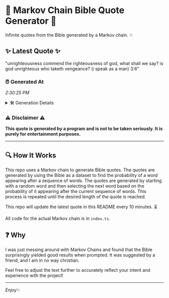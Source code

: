 # 📖 Markov Chain Bible Quote Generator 📖

Infinite quotes from the Bible generated by a Markov chain. ✨

## ✨ Latest Quote ✨
"unrighteousness commend the righteousness of god, what shall we say? is god unrighteous who taketh vengeance? (i speak as a man) 3:6"

### ⏰ Generated At
*2:30:25 PM*

<details>
    <summary>🛠️ Generation Details</summary>
    <p>
        <strong>🌱 Seed:</strong> unrighteousness<br>
        <strong>🔄 Iterations:</strong> 21<br>
        <strong>📜 Context History:</strong><br>[ unrighteousness ]: commend<br>[ unrighteousness, commend ]: the<br>[ unrighteousness, commend, the ]: righteousness<br>[ unrighteousness, commend, the, righteousness ]: of<br>[ unrighteousness, commend, the, righteousness, of ]: god,<br>[ unrighteousness, commend, the, righteousness, of, god, ]: what<br>[ commend, the, righteousness, of, god,, what ]: shall<br>[ the, righteousness, of, god,, what, shall ]: we<br>[ righteousness, of, god,, what, shall, we ]: say?<br>[ of, god,, what, shall, we, say? ]: is<br>[ god,, what, shall, we, say?, is ]: god<br>[ what, shall, we, say?, is, god ]: unrighteous<br>[ shall, we, say?, is, god, unrighteous ]: who<br>[ we, say?, is, god, unrighteous, who ]: taketh<br>[ say?, is, god, unrighteous, who, taketh ]: vengeance?<br>[ is, god, unrighteous, who, taketh, vengeance? ]: (i<br>[ god, unrighteous, who, taketh, vengeance?, (i ]: speak<br>[ unrighteous, who, taketh, vengeance?, (i, speak ]: as<br>[ who, taketh, vengeance?, (i, speak, as ]: a<br>[ taketh, vengeance?, (i, speak, as, a ]: man)<br>[ vengeance?, (i, speak, as, a, man) ]: 3:6<br>
    </p>
</details>

### ⚠️ Disclaimer ⚠️
**This quote is generated by a program and is not to be taken seriously. It is purely for entertainment purposes.**

---

## 🔍 How It Works

This repo uses a Markov chain to generate Bible quotes. The quotes are generated by using the Bible as a dataset to find the probability of a word appearing after a sequence of words. The quotes are generated by starting with a random word and then selecting the next word based on the probability of it appearing after the current sequence of words. This process is repeated until the desired length of the quote is reached.

This repo will update the latest quote in this README every 10 minutes. ⏳

All code for the actual Markov chain is in `index.ts`.

## ❓ Why

I was just messing around with Markov Chains and found that the Bible surprisingly yielded good results when prompted. 
It was suggested by a friend, and I am in no way christian.

Feel free to adjust the text further to accurately reflect your intent and experience with the project!

---

*Enjoy*✨
